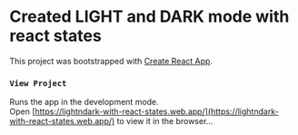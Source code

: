 # Created LIGHT and DARK mode with react states

This project was bootstrapped with [Create React App](https://github.com/facebook/create-react-app).


### `View Project`

Runs the app in the development mode.\
Open [https://lightndark-with-react-states.web.app/](https://lightndark-with-react-states.web.app/) to view it in the browser...